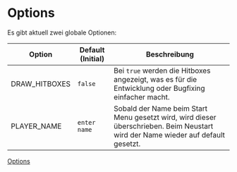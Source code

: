 # Options

Es gibt aktuell zwei globale Optionen:

| Option        | Default (Initial) | Beschreibung                                                                                                                     |
| ------------- | ----------------- | -------------------------------------------------------------------------------------------------------------------------------- |
| DRAW_HITBOXES | `false`           | Bei `true` werden die Hitboxes angezeigt, was es für die Entwicklung oder Bugfixing einfacher macht.                             |
| PLAYER_NAME   | `enter name`      | Sobald der Name beim Start Menu gesetzt wird, wird dieser überschrieben. Beim Neustart wird der Name wieder auf default gesetzt. |

[Options](../../src/main/java/ch/teko/bir/jumpdude/Options/Options.java)

